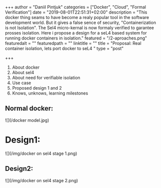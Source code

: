 +++
author = "Daniil Pintjuk"
categories = ["Docker", "Cloud", "Formal Verification"]
date = "2019-08-01T22:51:31+02:00"
description = "This docker thing seams to have become a realy popular tool in the software development world. But it gives a false sence of security, \"Containerization is not Isolation\". The Sel4 micro-kernal is now formaly verified to garantee prosses isolation. Here i propose a design for a seL4 based system for running docker containers in isolation."
featured = "/2-aproaches.png"
featuredalt = ""
featuredpath = ""
linktitle = ""
title = "Proposal: Real container isolation, lets port docker to seL4  "
type = "post"

+++
1. About docker
2. About sel4
3. About need for verifiable isolation
4. Use case
5. Proposed design 1 and 2
6. Knows, unknows, learning milestones

## Normal docker:

![](/docker model.jpg)

# Design1:

![](/img/docker on sel4 stage 1.png)

## Design2:

![](/img/docker on sel4 stage 2.png)